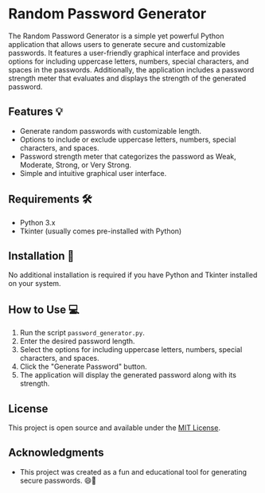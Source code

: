 # Random Password Generator

The Random Password Generator is a simple yet powerful Python application that allows users to generate secure and customizable passwords. It features a user-friendly graphical interface and provides options for including uppercase letters, numbers, special characters, and spaces in the passwords. Additionally, the application includes a password strength meter that evaluates and displays the strength of the generated password.

## Features 💡
- Generate random passwords with customizable length.
- Options to include or exclude uppercase letters, numbers, special characters, and spaces.
- Password strength meter that categorizes the password as Weak, Moderate, Strong, or Very Strong.
- Simple and intuitive graphical user interface.

## Requirements 🛠️
- Python 3.x
- Tkinter (usually comes pre-installed with Python)

## Installation 🔧
No additional installation is required if you have Python and Tkinter installed on your system.

## How to Use 💻
1. Run the script `password_generator.py`.
2. Enter the desired password length.
3. Select the options for including uppercase letters, numbers, special characters, and spaces.
4. Click the "Generate Password" button.
5. The application will display the generated password along with its strength.

## License 
This project is open source and available under the [MIT License](LICENSE).

## Acknowledgments
- This project was created as a fun and educational tool for generating secure passwords. 😄🤙

